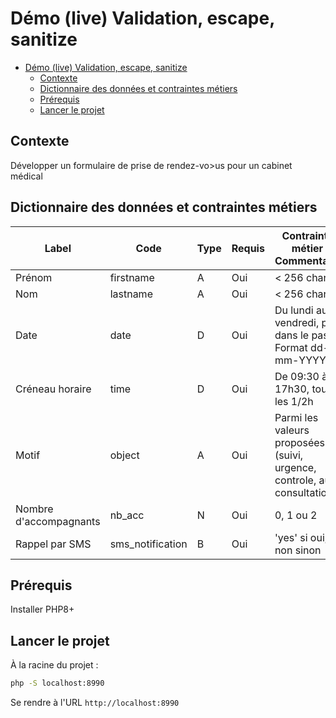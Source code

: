 # Démo (live) Validation, escape, sanitize

- [Démo (live) Validation, escape, sanitize](#démo-live-validation-escape-sanitize)
  - [Contexte](#contexte)
  - [Dictionnaire des données et contraintes métiers](#dictionnaire-des-données-et-contraintes-métiers)
  - [Prérequis](#prérequis)
  - [Lancer le projet](#lancer-le-projet)


## Contexte

Développer un formulaire de prise de rendez-vo>us pour un cabinet médical

## Dictionnaire des données et contraintes métiers

| Label  | Code  | Type  | Requis  | Contraintes métier / Commentaires  |
|---|---|---|---|---|
| Prénom  | firstname  | A  | Oui  | < 256 char  |
| Nom  | lastname  | A  | Oui  | < 256 char  |
| Date  | date  | D  | Oui  | Du lundi au vendredi, pas dans le passé. Format dd-mm-YYYY  |
| Créneau horaire  | time  | D  | Oui  | De 09:30 à 17h30, toutes les 1/2h   |
| Motif  | object  | A  | Oui  | Parmi les valeurs proposées (suivi, urgence, controle, autre, consultation)   |
| Nombre d'accompagnants  | nb_acc  | N  | Oui  | 0, 1 ou 2  |
| Rappel par SMS  | sms_notification  | B  | Oui  | 'yes' si oui, non sinon  |

## Prérequis

Installer PHP8+

## Lancer le projet

À la racine du projet :

~~~bash
php -S localhost:8990
~~~

Se rendre à l'URL `http://localhost:8990`


